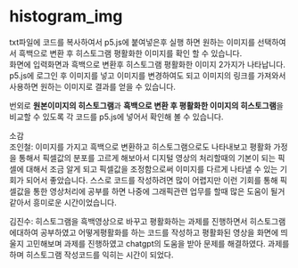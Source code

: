 # histogram_img

<p>txt파일에 코드를 복사하여서 p5.js에 붙여넣은후 실행 하면 원하는 이미지를 선택하여서 흑백으로 변환 후 히스토그램 평활화한 이미지를 확인 할 수 있습니다.<br>
화면에 입력화면과 흑백으로 변환후 히스토그램 평활화한 이미지 2가지가 나타납니다.<br>
p5.js에 로그인 후 이미지를 넣고 이미지를 변경하여도 되고 이미지의 링크를 가져와서 사용하면 원하는 이미지로 결과를 얻을 수 있습니다.<br></p>
<p>
  번외로 <strong>원본이미지의 히스토그램</strong>과 <strong>흑백으로 변환 후 평활화한 이미지의 히스토그램</strong>을 비교할 수 있도록 각 코드를 p5.js에 넣어서 확인해 볼 수 있습니다.
</p>

<p>
소감<br>
조인철: 이미지를 가지고 흑백으로 변환하고 히스토그램으로도 나타내보고 평활화 가정을 통해서 픽셀값의 분포를 고르게 해보아서 디지털 영상의 처리할때의 기본이 되는 픽셀에 대해서 조금 알게 되고 픽셀값을 조정함으로써 이미지를 다르게 나타낼 수 있는 기회가 되어서 좋았습니다. 스스로 코드를 작성하려면 많이 어렵지만 이런 기회를 통해 픽셀값을 통한 영상처리에 공부를 하면 나중에 그래픽관련 업무를 할때 많은 도움이 될거 같아서 흥미로운 시간이었습니다.<br>

김진수: 히스토그램을 흑백영상으로 바꾸고 평활화하는 과제를 진행하면서 히스토그램에대하여 공부하였고 어떻게평활화를 하는 코드를 작성하고 평활화된 영상을 화면에 띄울지 고민해보며 과제를 진행하였고 chatgpt의 도움을 받아 문제를 해결하였다. 과제를 하며 히스토그램 작성코드를 익히는 시간이 되었다. 
</p>
